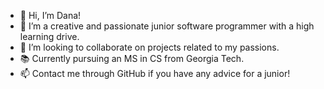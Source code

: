 - 👋 Hi, I’m Dana!
- 👀 I’m a creative and passionate junior software programmer with a high learning drive.
- 💞️ I’m looking to collaborate on projects related to my passions.
- 📚 Currently pursuing an MS in CS from Georgia Tech.
- 📫 Contact me through GitHub if you have any advice for a junior!

<!---
dnabulsi/dnabulsi is a ✨ special ✨ repository because its `README.md` (this file) appears on your GitHub profile.
You can click the Preview link to take a look at your changes.
--->
